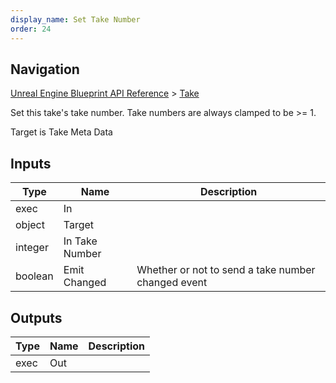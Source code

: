 ```yaml
---
display_name: Set Take Number
order: 24
---
```

## Navigation

[Unreal Engine Blueprint API Reference](https://dev.epicgames.com/documentation/en-us/unreal-engine/BlueprintAPI) > [Take](https://dev.epicgames.com/documentation/en-us/unreal-engine/BlueprintAPI/Take)

Set this take's take number. Take numbers are always clamped to be >= 1.

Target is Take Meta Data

## Inputs

| Type | Name | Description |
| --- | --- | --- |
| exec | In |  |
| object | Target |  |
| integer | In Take Number |  |
| boolean | Emit Changed | Whether or not to send a take number changed event |

## Outputs

| Type | Name | Description |
| --- | --- | --- |
| exec | Out |  |
